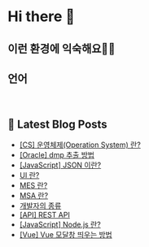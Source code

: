 # Hi there 👋

## 이런 환경에 익숙해요✍🏼

## 언어

<p>
  <img alt="" src= "https://img.shields.io/badge/JavaScript-F7DF1E?style=flat-square&logo=JavaScript&logoColor=white"/> 
  <img alt="" src= "https://img.shields.io/badge/TypeScript-black?logo=typescript&logoColor=blue"/>
</p>

## 📕 Latest Blog Posts

<ul><li><a href='https://o-ohi-code.tistory.com/30' target='_blank'>[CS] 운영체제(Operation System) 란?</a></li><li><a href='https://o-ohi-code.tistory.com/29' target='_blank'>[Oracle] dmp 추출 방법</a></li><li><a href='https://o-ohi-code.tistory.com/28' target='_blank'>[JavaScript] JSON 이란?</a></li><li><a href='https://o-ohi-code.tistory.com/27' target='_blank'>UI 란?</a></li><li><a href='https://o-ohi-code.tistory.com/26' target='_blank'>MES 란?</a></li><li><a href='https://o-ohi-code.tistory.com/25' target='_blank'>MSA 란?</a></li><li><a href='https://o-ohi-code.tistory.com/24' target='_blank'>개발자의 종류</a></li><li><a href='https://o-ohi-code.tistory.com/23' target='_blank'>[API] REST API</a></li><li><a href='https://o-ohi-code.tistory.com/22' target='_blank'>[JavaScript] Node.js 란?</a></li><li><a href='https://o-ohi-code.tistory.com/21' target='_blank'>[Vue] Vue 모달창 띄우는 방법</a></li></ul>